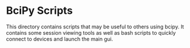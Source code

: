 # BciPy Scripts

This directory contains scripts that may be useful to others using bcipy. It contains some session viewing tools as well as bash scripts to quickly connect to devices and launch the main gui.